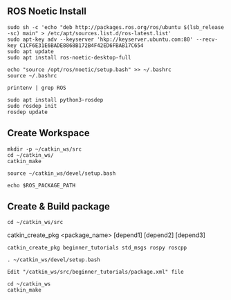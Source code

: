 ## ROS Noetic Install
```
sudo sh -c 'echo "deb http://packages.ros.org/ros/ubuntu $(lsb_release -sc) main" > /etc/apt/sources.list.d/ros-latest.list'
sudo apt-key adv --keyserver 'hkp://keyserver.ubuntu.com:80' --recv-key C1CF6E31E6BADE8868B172B4F42ED6FBAB17C654
sudo apt update
sudo apt install ros-noetic-desktop-full
```
```
echo "source /opt/ros/noetic/setup.bash" >> ~/.bashrc
source ~/.bashrc
```
```
printenv | grep ROS
```
```
sudo apt install python3-rosdep
sudo rosdep init
rosdep update
```

## Create Workspace
```
mkdir -p ~/catkin_ws/src
cd ~/catkin_ws/
catkin_make
```
```
source ~/catkin_ws/devel/setup.bash
```
```
echo $ROS_PACKAGE_PATH
```

## Create & Build package
```
cd ~/catkin_ws/src
```
catkin_create_pkg <package_name> [depend1] [depend2] [depend3]
```
catkin_create_pkg beginner_tutorials std_msgs rospy roscpp
```
```
. ~/catkin_ws/devel/setup.bash
```
```
Edit "/catkin_ws/src/beginner_tutorials/package.xml" file
```
```
cd ~/catkin_ws
catkin_make
```
